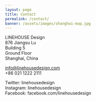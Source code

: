 ```yaml
---
layout: page
title: Contact
permalink: /contact/
banner: /assets/images/shanghai-map.jpg
---
```

LINEHOUSE Design    
876 Jiangsu Lu  
Building 5  
Ground Floor  
Shanghai, China

<a href="mailto:info@linehousedesign.com">info@linehousedesign.com</a>  
+86 021 1222 2111

Twitter: linehousedesign  
Instagram: linehousedesign  
Facebook: facebook.com/linehousedesign